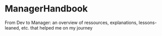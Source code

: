 # ManagerHandbook
From Dev to Manager: an overview of ressources, explanations, lessons-leaned, etc. that helped me on my journey
